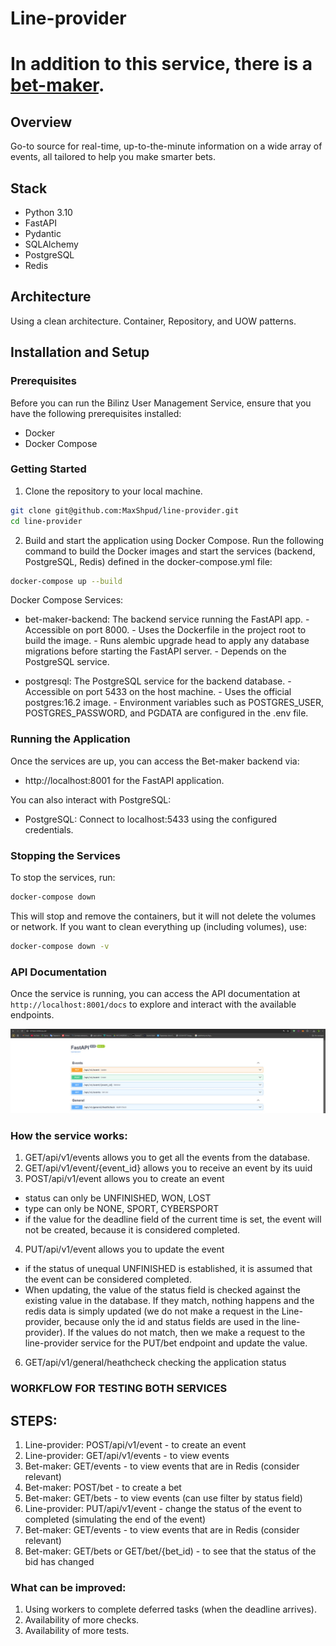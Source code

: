 # Line-provider

# In addition to this service, there is a **[bet-maker](https://github.com/MaxShpud/bet-maker)**. 

## Overview

Go-to source for real-time, up-to-the-minute information on a wide array of events, all tailored to help you make smarter bets.

## Stack

- Python 3.10
- FastAPI
- Pydantic
- SQLAlchemy
- PostgreSQL
- Redis

## Architecture 
Using a clean architecture. Container, Repository, and UOW patterns.
## Installation and Setup

### Prerequisites

Before you can run the Bilinz User Management Service, ensure that you have the following prerequisites installed:

- Docker
- Docker Compose

### Getting Started

1. Clone the repository to your local machine.

```bash
git clone git@github.com:MaxShpud/line-provider.git
cd line-provider
```

2. Build and start the application using Docker Compose. Run the following command to build the Docker images and start the services (backend, PostgreSQL, Redis) defined in the docker-compose.yml file:
```bash
docker-compose up --build
```
Docker Compose Services:
- bet-maker-backend: The backend service running the FastAPI app.
      - Accessible on port 8000.
      - Uses the Dockerfile in the project root to build the image.
      - Runs alembic upgrade head to apply any database migrations before starting the FastAPI server.
      - Depends on the PostgreSQL service.

- postgresql: The PostgreSQL service for the backend database.
      - Accessible on port 5433 on the host machine.
      - Uses the official postgres:16.2 image.
      - Environment variables such as POSTGRES_USER, POSTGRES_PASSWORD, and PGDATA are configured in the .env file.



### Running the Application

Once the services are up, you can access the Bet-maker backend via:
- http://localhost:8001 for the FastAPI application.

You can also interact with PostgreSQL:
- PostgreSQL: Connect to localhost:5433 using the configured credentials.

### Stopping the Services
To stop the services, run:
```bash
docker-compose down
```
This will stop and remove the containers, but it will not delete the volumes or network. If you want to clean everything up (including volumes), use:
```bash
docker-compose down -v
```

### API Documentation

Once the service is running, you can access the API documentation at `http://localhost:8001/docs` to explore and interact with the available endpoints.

![API DOCS](readme_img/api_docs.jpg)

### How the service works:
1) GET/api/v1/events allows you to get all the events from the database.
2) GET/api/v1/event/{event_id} allows you to receive an event by its uuid
3) POST/api/v1/event allows you to create an event 
 - status can only be UNFINISHED, WON, LOST
 - type can only be NONE, SPORT, CYBERSPORT
 - if the value for the deadline field of the current time is set, the event will not be created, because it is considered completed.
4) PUT/api/v1/event allows you to update the event
 - if the status of unequal UNFINISHED is established, it is assumed that the event can be considered completed.
 - When updating, the value of the status field is checked against the existing value in the database. 
If they match, nothing happens and the redis data is simply updated (we do not make a request in the Line-provider, because only the id and status fields are used in the line-provider).
If the values do not match, then we make a request to the line-provider service for the PUT/bet endpoint and update the value.
6) GET/api/v1/general/heathcheck checking the application status

### WORKFLOW FOR TESTING BOTH SERVICES
## STEPS:
1) Line-provider: POST/api/v1/event - to create an event
2) Line-provider: GET/api/v1/events - to view events
3) Bet-maker: GET/events - to view events that are in Redis (consider relevant)
4) Bet-maker: POST/bet - to create a bet
5) Bet-maker: GET/bets - to view events (can use filter by status field)
6) Line-provider: PUT/api/v1/event - change the status of the event to completed (simulating the end of the event)
7) Bet-maker: GET/events - to view events that are in Redis (consider relevant)
8) Bet-maker: GET/bets or GET/bet/{bet_id) - to see that the status of the bid has changed

### What can be improved:
1) Using workers to complete deferred tasks (when the deadline arrives). 
2) Availability of more checks. 
3) Availability of more tests.